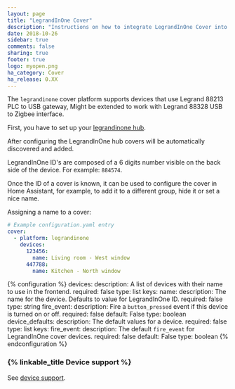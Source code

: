 ```yaml
---
layout: page
title: "LegrandInOne Cover"
description: "Instructions on how to integrate LegrandInOne Cover into Home Assistant."
date: 2018-10-26
sidebar: true
comments: false
sharing: true
footer: true
logo: myopen.png
ha_category: Cover
ha_release: 0.XX
---
```



The `legrandinone` cover platform supports devices that use Legrand 88213 PLC to USB gateway, Might be extended to work with Legrand 88328 USB to Zigbee interface.

First, you have to set up your [legrandinone hub](/components/legrandinone/).

After configuring the LegrandInOne hub covers will be automatically discovered and added.

LegrandInOne ID's are composed of a 6 digits number visible on the back side of the device. For example: `884574`. 

Once the ID of a cover is known, it can be used to configure the cover in Home Assistant, for example, to add it to a different group, hide it or set a nice name.

Assigning a name to a cover:

```yaml
# Example configuration.yaml entry
cover:
  - platform: legrandinone
    devices:
      123456:
        name: Living room - West window
      447788:
        name: Kitchen - North window
```

{% configuration %}
devices:
  description: A list of devices with their name to use in the frontend.
  required: false
  type: list
  keys:
    name:
      description: The name for the device. Defaults to value for LegrandInOne ID.
      required: false
      type: string
    fire_event:
      description: Fire a `button_pressed` event if this device is turned on or off.
      required: false
      default: False
      type: boolean
device_defaults:
  description: The default values for a device.
  required: false
  type: list
  keys:
    fire_event:
      description: The default `fire_event` for LegrandInOne cover devices.
      required: false
      default: False
      type: boolean
{% endconfiguration %}

### {% linkable_title Device support %}

See [device support](/components/legrandinone/#device-support).
